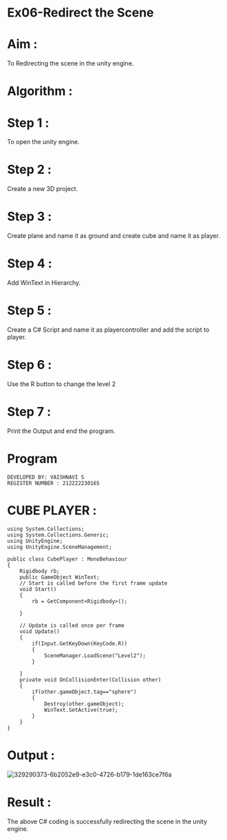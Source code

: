# Ex06-Redirect the Scene
# Aim :
To Redirecting the scene in the unity engine.

# Algorithm :
# Step 1 :
To open the unity engine.

# Step 2 :
Create a new 3D project.

# Step 3 :
Create plane and name it as ground and create cube and name it as player.

# Step 4 :
Add WinText in Hierarchy.

# Step 5 :
Create a C# Script and name it as playercontroller and add the script to player.

# Step 6 :
Use the R button to change the level 2

# Step 7 :
Print the Output and end the program.

# Program 
```
DEVELOPED BY: VAISHNAVI S
REGISTER NUMBER : 212222230165
```

# CUBE PLAYER :
```
using System.Collections;
using System.Collections.Generic;
using UnityEngine;
using UnityEngine.SceneManagement;

public class CubePlayer : MonoBehaviour
{
    Rigidbody rb;
    public GameObject WinText;
    // Start is called before the first frame update
    void Start()
    {
        rb = GetComponent<Rigidbody>();
        
    }

    // Update is called once per frame
    void Update()
    {
        if(Input.GetKeyDown(KeyCode.R))
        {
            SceneManager.LoadScene("Level2");
        }
        
    }
    private void OnCollisionEnter(Collision other)
    {
        if(other.gameObject.tag=="sphere")
        {
            Destroy(other.gameObject);
            WinText.SetActive(true);
        }
    }
}
```
# Output :
![329290373-6b2052e9-e3c0-4726-b179-1de163ce7f6a](https://github.com/Vaishnavi-saravanan/Ex06-Redirecting-the-Scene/assets/118541897/cef1a5b5-e9b3-4a7c-bd7d-e48658b2bbda)

# Result :
The above C# coding is successfully redirecting the scene in the unity engine.
